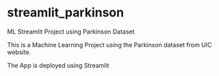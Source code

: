 # streamlit_parkinson
ML Streamlit Project using Parkinson Dataset

This is a Machine Learning Project using the Parkinson dataset from UIC website.

The App is deployed using Streamlit
